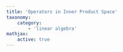 ```yaml
---
title: 'Operators in Inner Product Space'
taxonomy:
    category:
        - 'linear algebra'
mathjax:
    active: true
---
```


